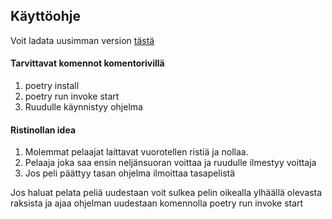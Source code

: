## Käyttöohje

Voit ladata uusimman version [tästä](https://github.com/TatuSorjonen/ot-harjoitustyo/releases/tag/viikko6)

#### Tarvittavat komennot komentorivillä

1. poetry install
2. poetry run invoke start
3. Ruudulle käynnistyy ohjelma

#### Ristinollan idea

1. Molemmat pelaajat laittavat vuorotellen ristiä ja nollaa.
2. Pelaaja joka saa ensin neljänsuoran voittaa ja ruudulle ilmestyy voittaja
3. Jos peli päättyy tasan ohjelma ilmoittaa tasapelistä


Jos haluat pelata peliä uudestaan voit sulkea pelin oikealla ylhäällä olevasta raksista ja ajaa ohjelman uudestaan komennolla poetry run invoke start
